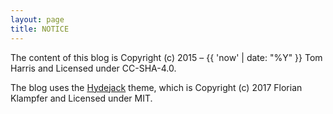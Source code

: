 ```yaml
---
layout: page
title: NOTICE
---
```


The content of this blog is Copyright (c) 2015 &ndash; {{ 'now' | date: "%Y" }} Tom Harris and Licensed under CC-SHA-4.0.  

The blog uses the [Hydejack](https://qwtel.com/hydejack/) theme, which is Copyright (c) 2017 Florian Klampfer and Licensed under MIT.
